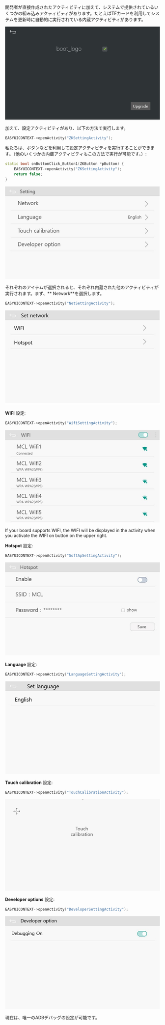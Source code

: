  開発者が直接作成されたアクティビティに加えて、システムで提供されているいくつかの組み込みアクティビティがあります。たとえばTFカードを利用してシステムを更新時に自動的に実行されている内蔵アクティビティがあります。

![](images/boot_logo_upgrade.jpg)

 加えて、設定アクティビティがあり、以下の方法で実行します。
```c++
EASYUICONTEXT->openActivity("ZKSettingActivity");
```
 私たちは、ボタンなどを利用して設定アクティビティを実行することができます。（他のいくつかの内蔵アクティビティもこの方法で実行が可能です。）:
```c++
static bool onButtonClick_Button1(ZKButton *pButton) {
    EASYUICONTEXT->openActivity("ZKSettingActivity");
    return false;
}
```
![](images/setup_setting.jpg)

 それぞれのアイテムが選択されると、それぞれ内蔵された他のアクティビティが実行されます。まず、** Network**を選択します。
```c++
EASYUICONTEXT->openActivity("NetSettingActivity");
```
![](images/net_setting.jpg)

 **WIFI** 設定:
```c++
EASYUICONTEXT->openActivity("WifiSettingActivity");
```
![](images/wifi_setup.jpg)

 If your board supports WIFI, the WIFI will be displayed in the activity when you activate the WIFI on button on the upper right.

 **Hotspot** 設定:
```c++
EASYUICONTEXT->openActivity("SoftApSettingActivity");
```
![](images/soft_ap_setup.jpg)

**Language** 設定:

```c++
EASYUICONTEXT->openActivity("LanguageSettingActivity");
```
![](images/lang_setting.jpg)

**Touch calibration** 設定:
```c++
EASYUICONTEXT->openActivity("TouchCalibrationActivity");
```
![](images/touchcalibration.png)

**Developer options** 設定:
```c++
EASYUICONTEXT->openActivity("DeveloperSettingActivity");
```
![](images/developer_setting.jpg)

現在は、唯一のADBデバッグの設定が可能です。
